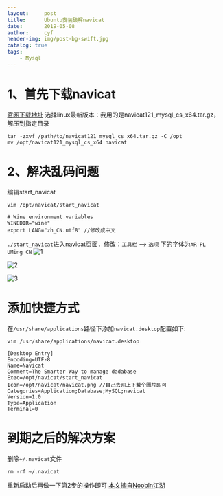 ```yaml
---
layout:     post
title:      Ubuntu安装破解navicat
date:       2019-05-08
author:     cyf
header-img: img/post-bg-swift.jpg
catalog: true
tags:
    - Mysql
---
```

# 1、首先下载navicat
[官网下载地址](https://www.navicat.com.cn/download/navicat-for-mysql)
选择linux最新版本：我用的是navicat121_mysql_cs_x64.tar.gz，解压到指定目录
```
tar -zxvf /path/to/navicat121_mysql_cs_x64.tar.gz -C /opt
mv /opt/navicat121_mysql_cs_x64 navicat
```
# 2、解决乱码问题
编辑start_navicat
```
vim /opt/navicat/start_navicat

# Wine environment variables
WINEDIR="wine"
export LANG="zh_CN.utf8" //修改成中文
```
`./start_navicat`进入navicat页面，修改：`工具栏` --> `选项` 下的字体为`AR PL UMing CN`
![1](https://img-blog.csdn.net/20180529173345853?watermark/2/text/aHR0cHM6Ly9ibG9nLmNzZG4ubmV0L3FxXzQxMzc2NzQw/font/5a6L5L2T/fontsize/400/fill/I0JBQkFCMA==/dissolve/70)

![2](https://img-blog.csdn.net/20180529173409313?watermark/2/text/aHR0cHM6Ly9ibG9nLmNzZG4ubmV0L3FxXzQxMzc2NzQw/font/5a6L5L2T/fontsize/400/fill/I0JBQkFCMA==/dissolve/70)

![3](https://img-blog.csdn.net/20180529173427350?watermark/2/text/aHR0cHM6Ly9ibG9nLmNzZG4ubmV0L3FxXzQxMzc2NzQw/font/5a6L5L2T/fontsize/400/fill/I0JBQkFCMA==/dissolve/70)

# 添加快捷方式
在`/usr/share/applications`路径下添加`navicat.desktop`配置如下:
```
vim /usr/share/applications/navicat.desktop

[Desktop Entry]                                                                                      
Encoding=UTF-8
Name=Navicat
Comment=The Smarter Way to manage dadabase
Exec=/opt/navicat/start_navicat
Icon=/opt/navicat/navicat.png //自己去网上下载个图片即可
Categories=Application;Database;MySQL;navicat
Version=1.0
Type=Application
Terminal=0
```
# 到期之后的解决方案
删除`~/.navicat`文件
```
rm -rf ~/.navicat
```
重新启动后再做一下第2步的操作即可
[本文摘自Noobln江湖](https://blog.csdn.net/qq_41376740/article/details/80499545)